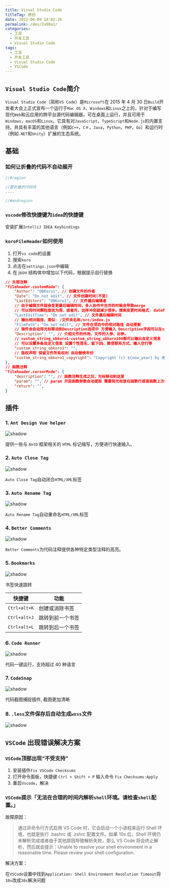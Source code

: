 ```yaml
---
title: Visual Studio Code
titleTag: 原创
date: 2022-06-09 18:02:26
permalink: /dev/2a98a1/
categories:
  - 工具
  - 开发工具
  - Visual Studio Code
tags:
  - 工具
  - 开发工具
  - Visual Studio Code
  - VSCode
---
```


## `Visual Studio Code`简介

`Visual Studio Code`（简称`VS Code`）是`Microsoft`在 2015 年 4 月 30 日`Build`开发者大会上正式宣布一个运行于`Mac OS X`、`Windows`和`Linux`之上的，针对于编写现代`Web`和云应用的跨平台源代码编辑器，可在桌面上运行，并且可用于`Windows`，`macOS`和`Linux`。它具有对`JavaScript`，`TypeScript`和`Node.js`的内置支持，并具有丰富的其他语言（例如`C++`，`C＃`，`Java`，`Python`，`PHP`，`Go`）和运行时（例如`.NET`和`Unity`）扩展的生态系统。

<!-- more -->

<InArticleAdsense
    data-ad-client="ca-pub-1725717718088510"
    data-ad-slot="4281148213">
</InArticleAdsense>

## 基础

### 如何让折叠的代码不自动展开

``` Go
//#region

//要折叠的代码块
....

//#endregion
```

### `vscode`修改快捷键为`idea`的快捷键

安装扩展`IntelliJ IDEA Keybindings`

### `koroFileHeader`如何使用

1. 打开`vs code`的设置
2. 搜索`koro`
3. 点击在`settings.json`中编辑
4. 在 json 结构体中增加以下代码，根据提示自行替换

``` JSON
// 头部注释
"fileheader.customMade": {
    "Author": "OBKoro1", // 创建文件的作者
    "Date": "Do not edit", // 文件创建时间(不变)
    "LastEditors": "OBKoro1", // 文件最后编辑者
    // 由于编辑文件就会变更最后编辑时间，多人协作中合并的时候会导致merge
    // 可以将时间颗粒度改为周、或者月，这样冲突就减少很多。搜索变更时间格式: dateFormat
    "LastEditTime": "Do not edit", // 文件最后编辑时间
    // 输出相对路径，类似: /文件夹名称/src/index.js
    "FilePath": "Do not edit", // 文件在项目中的相对路径 自动更新
    // 插件会自动将光标移动到Description选项中 方便输入 Description字段可以在specialOptions更改
    "Description": "", // 介绍文件的作用、文件的入参、出参。
    // custom_string_obkoro1~custom_string_obkoro100都可以输出自定义信息
    // 可以设置多条自定义信息 设置个性签名、留下QQ、微信联系方式、输入空行等
    "custom_string_obkoro1": "",
    // 版权声明 保留文件所有权利 自动替换年份
    "custom_string_obkoro1_copyright": "Copyright (c) ${now_year} by 用户/公司名, All Rights Reserved. "
},
// 函数注释
"fileheader.cursorMode": {
    "description": "", // 函数注释生成之后，光标移动到这里
    "param": "", // param 开启函数参数自动提取 需要将光标放在函数行或者函数上方的空白行
    "return": "",
}
```

## 插件

### 1. `Ant Design Vue helper`

![shadow](https://cdn.jsdelivr.net/gh/xingcxb/blog_img@blog1/%E5%BC%80%E5%8F%91%E5%B7%A5%E5%85%B7/VSCode/Snipaste_2022-04-25_20-06-15.png)

提供一些与 `AntD` 框架相关的 `HTML` 标记缩写，方便进行快速输入。

### 2. `Auto Close Tag`

![shadow](https://cdn.jsdelivr.net/gh/xingcxb/blog_img@blog1/%E5%BC%80%E5%8F%91%E5%B7%A5%E5%85%B7/VSCode/Snipaste_2022-04-25_20-07-30.png)

`Auto Close Tag`自动闭合`HTML/XML`标签

### 3. `Auto Rename Tag`

![shadow](https://cdn.jsdelivr.net/gh/xingcxb/blog_img@blog1/%E5%BC%80%E5%8F%91%E5%B7%A5%E5%85%B7/VSCode/Snipaste_2022-04-25_20-08-27.png)

`Auto Rename Tag`自动重命名`HTML/XML`标签

### 4. `Better Comments`

![shadow](https://cdn.jsdelivr.net/gh/xingcxb/blog_img@blog1/%E5%BC%80%E5%8F%91%E5%B7%A5%E5%85%B7/VSCode/Snipaste_2022-04-25_20-09-10.png)

`Better Comments`为代码注释提供各种特定类型注释的高亮。

### 5. `Bookmarks`

![shadow](https://cdn.jsdelivr.net/gh/xingcxb/blog_img@blog1/%E5%BC%80%E5%8F%91%E5%B7%A5%E5%85%B7/VSCode/Snipaste_2022-04-25_20-10-07.png)

书签快速跳转

| 快捷键       | 功能             |
| ------------ | ---------------- |
| `Ctrl+alt+K` | 创建或消除书签   |
| `Ctrl+alt+J` | 跳转到前一个书签 |
| `Ctrl+alt+L` | 跳转到后一个书签 |

### 6. `Code Runner`

![shadow](https://cdn.jsdelivr.net/gh/xingcxb/blog_img@blog1/%E5%BC%80%E5%8F%91%E5%B7%A5%E5%85%B7/VSCode/Snipaste_2022-04-25_20-25-29.png)

代码一键运行，支持超过 40 种语言

### 7. `CodeSnap`

![shadow](https://cdn.jsdelivr.net/gh/xingcxb/blog_img@blog1/%E5%BC%80%E5%8F%91%E5%B7%A5%E5%85%B7/VSCode/Snipaste_2022-04-25_20-26-34.png)

代码截图捕捉插件, 截图更加清晰

### 8. `.less`文件保存后自动生成`wxss`文件

![shadow](https://cdn.jsdelivr.net/gh/xingcxb/blog_img@blog1/%E5%BC%80%E5%8F%91%E5%B7%A5%E5%85%B7/VSCode/Snipaste_2022-04-25_20-30-11.png)

## `VSCode` 出现错误解决方案

### `VSCode`顶部出现“不受支持”

1. 安装插件`Fix VSCode Checksums`
2. 打开命令面板，快捷键 `Ctrl + Shift + P` 输入命令 `Fix Checksums:Apply`
3. 重启`Vscode`，解决

### `VSCode`提示「无法在合理的时间内解析`shell`环境。请检查`shell`配置。」

故障原因：

> 通过非命令行方式启用 VS Code 时，它会启动一个小进程来运行 Shell 环境，也就是执行 .bashrc 或 .zshrc 配置文件。如果 10s 后，Shell 环境仍未解析完成或者由于其他原因导致解析失败，那么 VS Code 将会终止解析，然后就会提示：Unable to resolve your shell environment in a reasonable time. Please review your shell configuration.

解决方案：

在`VSCode`设置中找到`Application: Shell Environment Resolution Timeout`将`10s`改成`30s`解决问题
